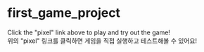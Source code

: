 # first_game_project
Click the "pixel" link above to play and try out the game!  
위의 "pixel" 링크를 클릭하면 게임을 직접 실행하고 테스트해볼 수 있어요!
